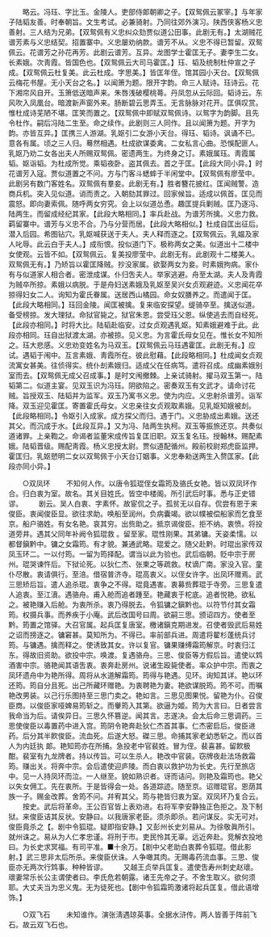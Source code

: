 <!-- { "loadSidebar": true } -->
　　略云。冯珏、字比玉。金陵人。吏部侍郞朝卿之子。【双鸳佩云冢宰。】与年家子陆韬友善。时奉朝旨。文生考试。必兼骑射。乃同往郊外演习。陕西侠客杨义忠善射。三人结为兄弟。【双鸳佩有义忠纠众劾贾似道公田事。此剧无有。】太湖贼花谱芳素与义忠结契。招置寨中。义忠屡劝纳款。谱芳不从。义忠不得已暂留。双鸳佩云。花谱芳之孙花再芳。此剧云谱芳。互异。龙图学士霍匡无子。妻李生二女。长素娥。次靑霞。皆国色也。【双鸳佩云大司马霍匡。】珏、韬及统制杜仲宣之子成。【双鸳佩云杜复美。此云杜成。字思美。】皆匡年侄。馆其园小天台。【双鸳佩云梅花书屋。无小天台之名。】以闻箫为题。限开字韵。命三人赋诗。珏诗云。花下湘帘风自开。玉箫低送暗声来。朱唇浅破樱桃蕚。丹凤忽从云际回。韬诗云。东风吹入凤凰台。暗渡新声窗外来。肠断碧云思弄玉。无言脉脉对花开。匡俱叹赏。惟杜成诗芜陋不堪。匡笑而置之。【双鸳佩中即赋双鸳佩诗。以鸳字为韵脚。且先令杜作。嗣后冯陆二生至。命之续作。此剧则三人同作。且以闻箫为题。开字为韵。亦皆互异。】匡携三人游湖。乳妪引二女游小天台。得珏、韬诗。讽诵不已。意各有属。顷之三人归。蓦然相遇。杜成欲谋委禽。二女私言心曲。恐悞配匪人。乳妪乃劝二女各出夫人所赐双鸳佩。密遗两生。为终身之订。素娥属珏。靑霞属韬。妪诣韬。为杜成所觉。乘韬夜卧。盗其佩去。首之于匡。【此段大同小异。】时花谱芳入寇。贾似道置之不问。方与门客斗蟋蟀于半闲堂中。【双鸳佩有廖莹中。此剧另有数门客姓名。双鸳佩有羣妾。此剧无有。】胜者簪花披红。匡闻贼警。造商兵机。突入见似道。诮而责之。入朝劾其罪过。回家候旨。适成以佩首。匡见而震怒。即向妻索佩。随呼两女穷究。会上以似道怂恿。趣匡提兵剿贼。匡乃逐冯、陆两生。而留成经纪其家。【此段大略相同。】率兵赴战。为谱芳所擒。义忠力救。羁留寨中。谱芳与义忠不合。乃与分营而居。【此段大略相似。】杜成自匡出征后。潜入后园。希图钻穴。乳妪喊获送于夫人。夫人释而逐之。【双鸳佩云。乳媪及家人叱辱。此云白于夫人。】成衔恨。投似道门下。极称两女之美。似道出十二楼中女使观。云皆不如。【双鸳佩云。复美投廖莹中。此剧无有。此剧观十二楼美人。双鸳佩无有。】乃矫旨以霍匡降贼。抄没家属。欲娶两女为妾。时素娥拘病。家仆有与似道家人相合者。密泄成谋。仆归吿夫人。举家逃避。舟至太湖。夫人及靑霞为贼卒所掠。素娥以病脱。于是舟妇送素娥及乳妪至吴兴女贞观避迹。义忠闻花卒掠得妇女二人。询知为霍氏眷属。送居西山橘园。命女奴膳养之。而遣闻于匡。【此段大略相同。】珏回金陵。闻匡被擒。复来临安探望。缇骑卒至。擒送似道。备受榜掠。发大理狱。命狱官毙之。狱官朱恩。尝受珏父恩。纵使逃去而自经死。【此段亦相同。】时将大比。陆韬赴临安。过女贞观遇乳妪。知素娥避难于此。此段亦相同。珏自出狱渡太湖。亦被掠。见义忠。为言霍氏母女见在。惟长女不知所之。珏大悲感。义忠劝变姓名为马双玉。【双鸳佩云马珏遇霍匡。此剧无有。】应试。遇韬于闱中。互言素娥、靑霞所在。彼此慰藉。【此段略相同。】杜成闻女贞观流寓女甚美。往侦得实。统仆刦素娥归。适成父在任病笃。遣将召成。成幽素娥别室而去。【双鸳佩无成父召成事。】是时文闱撤棘。上亲试骑射。擢马双玉第一。陆韬第二。似道主宴。见双玉识为冯珏。阴欲陷之。密奏双玉有文武才。请命讨花贼。旨授双玉、陆韬并为监军。双玉乃寓书义忠。使为内应。义忠射杀谱芳。诣军降。双玉迎见霍匡。寄置霍氏母女。义忠亲往女贞观取素娥。见乳妪知娥被刦。【此段略相同。】令妪引入成家。成方探父而归。遇于门。义忠胁成出素娥。送还其父。而沉成于水。【此段互异。】又为冯、陆两生执柯。双玉等振旅还京。共奏似道诸罪。上亲鞫之。命谒者监董宋成传旨复匡旧职。双玉复名珏。授翰林。赐配素娥。陆韬晋级。赐配靑霞。杨义忠授太尉。贾似道配循州。殿前校尉郑虎臣监押。霍匡归。乳妪愬明二女以双鸳佩于小天台订姻事。义忠奉勑送两生入赘匡家。【此段亦同小异。】 


　　○双凤环 
　　不知何人作。以唐令狐琨侄女霜筠及骆氏女艳。皆以双凤环作合。归白衷为室。故名。其关目姓氏。皆空中楼阁。所引武后时事。悉与正史错谬。 
　　剧云。吴人白衷、字素怀。故宦侃之子。孤贫无以自存。侃尝有恩于来俊臣。衷闻俊臣显。欲往求助。唤船至润州。负病囊竭。欲以幞被偿船家而乞食至京。船户骆姓。有女名艳。哀其穷。出赀助之。抵京谒俊臣。拒不纳。衷愤。将投道旁井。遇其父同年补阙令狐琨救 。留至家。琨性刚果。其弟镛。天姿柔懦。以都督鎭黔中。镛之女霜筠。有才貌。兼通武略。琨爱之。随父赴黔。时琨出家传双凤玉环二。一以付筠。一留为筠择配。谓当以此为验也。武后临朝。贬中宗于房州。琨哭谏忤后。下狱论死。以狄仁杰、张柬之等疏救。杖谪广南。家没入官。童仆尽散。衷请俱行。至涪。借宿普济寺。琨高衷义。以侄女许字。出凤环赠焉。武三思矫后旨。遣人追杀琨。衷争之不得。琨竟遇害。衷募赀葬琨于寺旁。三思复遣人追衷。至江濆。遇骆舟。甫入舱而追者踵至。艳藏衷于柁底。追者悦艳。欲私之。被艳赚入后舱。为衷所杀。衷乃得脱去。令狐镛之鎭黔也。以符节付其女霜筠。权摄兵事。而养疾于小庵。武后改国号曰周。欲嗣三思。颁诏四方。使者至黔。筠置之馆驿。大召官属。起兵匡复唐室。檄诸鎭克期进发。召使者毁武后易姓之诏而搒逐之。镛窘甚。莫知所为。不得已。率前部兵进。周遣将翟杉蓬统兵讨筠。与镛遇。擒而释之。使诱致其女。许以复官。镛果赚缚霜筠解京。时衷归江东。得故旧资助。欲投中宗。唤渡。复遇骆舟。三思、俊臣等方假后旨。遣使以鸩酒害中宗。骆艳闻其语吿衷。衷奔赴房州。说诸生殴毙使者。率众护中宗。而衷之凤环遗舟中为艳所得。周将从水道解霜筠。筠得与艳遇。见环。询知其详。艳以环还筠。筠自分且死。出己所藏环赠艳。为衷聘艳为妻。艳欲谋脱筠。筠不可。而嘱艳改男装。以己行乐图持至三思门卖之。艳如言。三思见图果悦。留艳为仆。召俊臣商。以俊臣家哑婢易筠斩之。而轝筠入其第。欲逼为姬。筠为大言曰。日者尝言我命当为后。请俟异日。三思久怀篡逆。闻其言。志遂决。会太后命三思调药。三思使俊臣以毒置药中进入宫。筠阴令艳奔赴狄仁杰首其事。仁杰密启后。俊臣进药。后分其半飮俊臣。流血死。后遂大怒。磔三思。命捕其家老幼悉斩之。而以首人为内廷执 郞。艳知筠亦在所捕。急投老中官裴姓。冒为侄。裴喜甚。留飮极酣。裴室有九龙牌者。持以传旨。可以生杀人。艳改中官装。窃牌夜赴法场救霜筠。赚出关。将奔中宗。会后遣使迎庐陵。而白衷以救护功为长史。先行至旅店中。见一人持凤环而泣。一人继至。貌如熟识者。讶而诘问。则艳及霜筠也。艳父以失女佣工。先在衷所。于是皆得会一处。各道踪迹。随至京。诏赠琨官。恩荫其族一子。赐金改葬。舍筠不问。幷宥其父。筠与艳皆归衷为室。双凤环乃复合云。 
　　按史。武后将革命。王公百官皆上表劝进。右将军李安静独正色拒之。及下制狱。来俊臣诘其反状。安静曰。以我唐家老臣。须杀即杀。若问谋反。实无可对。俊臣竟杀之【。剧中令狐琨。疑即指安静。】又彭州长史刘易从。为徐敬眞所引。就州诛之。易从为人仁孝忠谨。将刑于市。吏民怜其无辜。远近奔赴。竞解衣投地曰。为长史求冥福。有司平准。■十余万。【剧中父老助白衷葬令狐琨。借此影射。】武三思非太后所杀。来俊臣伏诛。人争噉其肉。无赐毒药流血事。三思、俊臣亦无两次行鸩事。种种皆谬。 
　　又越王贞举兵匡复。遣使吿寿州刺史赵瓌。瓌妻常乐长公主谓使者曰。李氏危若朝露。诸王先帝之子。不舍生取义。欲何须耶。大丈夫当为忠义鬼。无为徒死也。【剧中令狐霜筠激诸将起兵匡复。借此语增饰。】 


　　○双飞石 
　　未知谁作。演张淸遇琼英事。全据水浒传。两人皆善于阵前飞石。故云双飞石也。 
